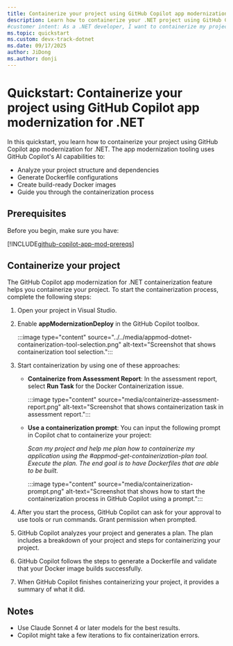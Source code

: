```yaml
---
title: Containerize your project using GitHub Copilot app modernization for .NET
description: Learn how to containerize your .NET project using GitHub Copilot app modernization for .NET.
#customer intent: As a .NET developer, I want to containerize my project using GitHub Copilot App Modernization so that I can modernize my application efficiently.
ms.topic: quickstart
ms.custom: devx-track-dotnet
ms.date: 09/17/2025
author: JiDong
ms.author: donji
---
```


# Quickstart: Containerize your project using GitHub Copilot app modernization for .NET

In this quickstart, you learn how to containerize your project using GitHub Copilot app modernization for .NET. The app modernization tooling uses GitHub Copilot's AI capabilities to:

- Analyze your project structure and dependencies
- Generate Dockerfile configurations
- Create build-ready Docker images
- Guide you through the containerization process

## Prerequisites

Before you begin, make sure you have:

[!INCLUDE[github-copilot-app-mod-prereqs](../../../includes/github-copilot-app-mod-prereqs.md)]

## Containerize your project

The GitHub Copilot app modernization for .NET containerization feature helps you containerize your project. To start the containerization process, complete the following steps:

1. Open your project in Visual Studio.

1. Enable **appModernizationDeploy** in the GitHub Copilot toolbox.

    :::image type="content" source="../../media/appmod-dotnet-containerization-tool-selection.png" alt-text="Screenshot that shows containerization tool selection.":::

1. Start containerization by using one of these approaches:

    - **Containerize from Assessment Report**: In the assessment report, select **Run Task** for the Docker Containerization issue.

        :::image type="content" source="media/containerize-assessment-report.png" alt-text="Screenshot that shows containerization task in assessment report.":::

    - **Use a containerization prompt**: You can input the following prompt in Copilot chat to containerize your project:

        *Scan my project and help me plan how to containerize my application using the #appmod-get-containerization-plan tool. Execute the plan. The end goal is to have Dockerfiles that are able to be built.*

        :::image type="content" source="media/containerization-prompt.png" alt-text="Screenshot that shows how to start the containerization process in GitHub Copilot using a prompt.":::

1. After you start the process, GitHub Copilot can ask for your approval to use tools or run commands. Grant permission when prompted.

1. GitHub Copilot analyzes your project and generates a plan. The plan includes a breakdown of your project and steps for containerizing your project.

1. GitHub Copilot follows the steps to generate a Dockerfile and validate that your Docker image builds successfully.

1. When GitHub Copilot finishes containerizing your project, it provides a summary of what it did.

## Notes

- Use Claude Sonnet 4 or later models for the best results.
- Copilot might take a few iterations to fix containerization errors.
